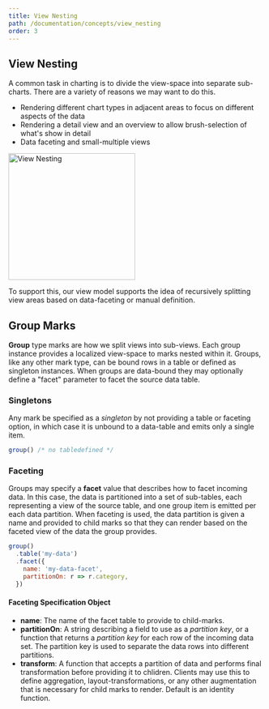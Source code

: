 ```yaml
---
title: View Nesting
path: /documentation/concepts/view_nesting
order: 3
---
```


## View Nesting

A common task in charting is to divide the view-space into separate sub-charts.
There are a variety of reasons we may want to do this.

- Rendering different chart types in adjacent areas to focus on different
  aspects of the data
- Rendering a detail view and an overview to allow brush-selection of what's
  show in detail
- Data faceting and small-multiple views

<img alt="View Nesting" src="/images/view_nesting.png" height="250">

To support this, our view model supports the idea of recursively splitting
view areas based on data-faceting or manual definition.

## Group Marks

**Group** type marks are how we split views into sub-views. Each group
instance provides a localized view-space to marks nested within it. Groups,
like any other mark type, can be bound rows in a table or defined as singleton
instances. When groups are data-bound they may optionally define a "facet"
parameter to facet the source data table.

### Singletons

Any mark be specified as a _singleton_ by not providing a table or faceting
option, in which case it is unbound to a data-table and emits only a single
item.

```js
group() /* no tabledefined */
```

### Faceting

Groups may specify a **facet** value that describes how to facet incoming data.
In this case, the data is partitioned into a set of sub-tables, each
representing a view of the source table, and one group item is emitted per each
data partition. When faceting is used, the data partition is given a name and
provided to child marks so that they can render based on the faceted view of
the data the group provides.

```js
group()
  .table('my-data')
  .facet({
    name: 'my-data-facet',
    partitionOn: r => r.category,
  })
```

#### Faceting Specification Object

- **name**: The name of the facet table to provide to child-marks.
- **partitionOn**: A string describing a field to use as a _partition key_, or
  a function that returns a _partition key_ for each row of the incoming data
  set. The partition key is used to separate the data rows into different partitions.
- **transform**: A function that accepts a partition of data and performs final
  transformation before providing it to chlidren. Clients may use this to
  define aggregation, layout-transformations, or any other augmentation that is
  necessary for child marks to render. Default is an identity function.
